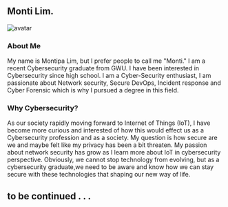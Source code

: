 ## Monti Lim.

![avatar](https://user-images.githubusercontent.com/67212651/85216287-a2e69f00-b350-11ea-95c4-21d11e5474b9.png)

### About Me
My name is Montipa Lim, but I prefer people to call me "Monti." I am a recent Cybersecurity graduate from GWU. I have been interested in Cybersecurity since high school. I am a Cyber-Security enthusiast, I am passionate about Network security, Secure DevOps, Incident response and Cyber Forensic which is why I pursued a degree in this field.

### Why Cybersecurity?
As our society rapidly moving forward to Internet of Things (IoT), I have become more curious and interested of how this would effect us as a Cybersecurity profession and as a society. My question is how secure are we and maybe felt like my privacy has been a bit threaten. My passion about network security has grow as I learn more about IoT in cybersecurity perspective. Obviously, we cannot stop  technology from evolving, but as a cybersecurity graduate,we need to be aware and know how we can stay secure with these technologies that shaping our new way of life.

## to be continued . . .

